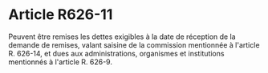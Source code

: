# Article R626-11

Peuvent être remises les dettes exigibles à la date de réception de la demande de remises, valant saisine de la commission mentionnée à l'article R. 626-14, et dues aux administrations, organismes et institutions mentionnés à l'article R. 626-9.
